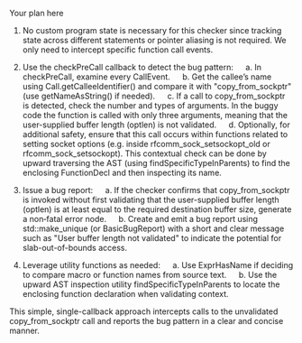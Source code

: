 Your plan here
1. No custom program state is necessary for this checker since tracking state across different statements or pointer aliasing is not required. We only need to intercept specific function call events.

2. Use the checkPreCall callback to detect the bug pattern:
  a. In checkPreCall, examine every CallEvent.
  b. Get the callee’s name using Call.getCalleeIdentifier() and compare it with "copy_from_sockptr" (use getNameAsString() if needed).
  c. If a call to copy_from_sockptr is detected, check the number and types of arguments. In the buggy code the function is called with only three arguments, meaning that the user-supplied buffer length (optlen) is not validated.
  d. Optionally, for additional safety, ensure that this call occurs within functions related to setting socket options (e.g. inside rfcomm_sock_setsockopt_old or rfcomm_sock_setsockopt). This contextual check can be done by upward traversing the AST (using findSpecificTypeInParents) to find the enclosing FunctionDecl and then inspecting its name.

3. Issue a bug report:
  a. If the checker confirms that copy_from_sockptr is invoked without first validating that the user-supplied buffer length (optlen) is at least equal to the required destination buffer size, generate a non‐fatal error node.
  b. Create and emit a bug report using std::make_unique<PathSensitiveBugReport> (or BasicBugReport) with a short and clear message such as "User buffer length not validated" to indicate the potential for slab-out-of-bounds access.

4. Leverage utility functions as needed:
  a. Use ExprHasName if deciding to compare macro or function names from source text.
  b. Use the upward AST inspection utility findSpecificTypeInParents to locate the enclosing function declaration when validating context.

This simple, single-callback approach intercepts calls to the unvalidated copy_from_sockptr call and reports the bug pattern in a clear and concise manner.